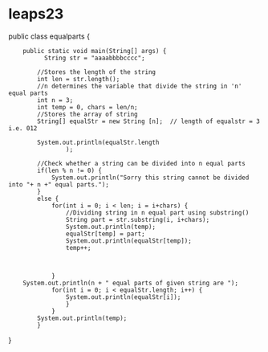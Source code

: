 # leaps23

public class equalparts {

	
	    public static void main(String[] args) {  
	          String str = "aaaabbbbcccc";  
	  
	        //Stores the length of the string  
	        int len = str.length();  
	        //n determines the variable that divide the string in 'n' equal parts  
	        int n = 3;  
	        int temp = 0, chars = len/n;  
	        //Stores the array of string  
	        String[] equalStr = new String [n];  // length of equalstr = 3 i.e. 012
	        
	        System.out.println(equalStr.length
	        		);
	        
	        //Check whether a string can be divided into n equal parts  
	        if(len % n != 0) {  
	            System.out.println("Sorry this string cannot be divided into "+ n +" equal parts.");  
	        }  
	        else {  
	            for(int i = 0; i < len; i = i+chars) {  
	                //Dividing string in n equal part using substring()  
	                String part = str.substring(i, i+chars);  
	                System.out.println(temp);
	                equalStr[temp] = part;  
	                System.out.println(equalStr[temp]);
	                temp++;  
	                
	                
	                
	            }  
	    System.out.println(n + " equal parts of given string are ");  
	            for(int i = 0; i < equalStr.length; i++) {  
	                System.out.println(equalStr[i]);  
	                }  
	            } 
	        System.out.println(temp);
	        }  
	
	
	
}
